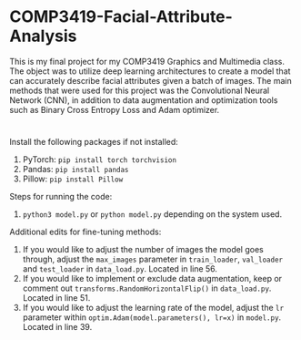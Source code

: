 # COMP3419-Facial-Attribute-Analysis

This is my final project for my COMP3419 Graphics and Multimedia class. The object was to utilize deep learning architectures to create a model
that can accurately describe facial attributes given a batch of images. The main methods that were used for this project was the Convolutional Neural Network (CNN), in addition
to data augmentation and optimization tools such as Binary Cross Entropy Loss and Adam optimizer.
#

Install the following packages if not installed:

1. PyTorch: `pip install torch torchvision`
2. Pandas: `pip install pandas`
3. Pillow: `pip install Pillow`

Steps for running the code:

1. `python3 model.py` or `python model.py` depending on the system used.

Additional edits for fine-tuning methods:

1. If you would like to adjust the number of images the model goes through, adjust the `max_images` parameter in `train_loader`, `val_loader` and `test_loader` in `data_load.py`. Located in line 56.
2. If you would like to implement or exclude data augmentation, keep or comment out `transforms.RandomHorizontalFlip()` in `data_load.py`. Located in line 51.
3. If you would like to adjust the learning rate of the model, adjust the `lr` parameter within `optim.Adam(model.parameters(), lr=x)` in `model.py`. Located in line 39.
